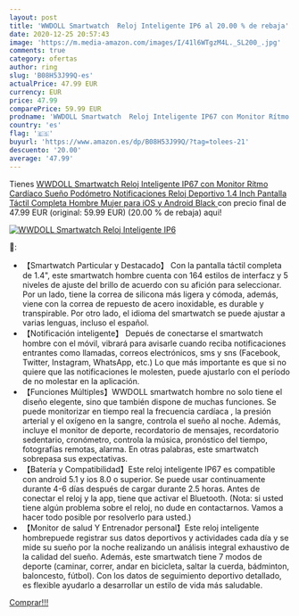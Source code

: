 ```yaml
---
layout: post
title: 'WWDOLL Smartwatch  Reloj Inteligente IP6 al 20.00 % de rebaja'
date: 2020-12-25 20:57:43
image: 'https://m.media-amazon.com/images/I/41l6WTgzM4L._SL200_.jpg'
comments: true
category: ofertas
author: ring
slug: 'B08H53J99Q-es'
actualPrice: 47.99 EUR
currency: EUR
price: 47.99
comparePrice: 59.99 EUR
prodname: 'WWDOLL Smartwatch  Reloj Inteligente IP67 con Monitor Rítmo Cardíaco Sueño Podómetro Notificaciones  Reloj Deportivo 1.4 Inch Pantalla Táctil Completa Hombre Mujer para iOS y Android  Black '
country: 'es'
flag: '🇪🇸'
buyurl: 'https://www.amazon.es/dp/B08H53J99Q/?tag=tolees-21'
descuento: '20.00'
average: '47.99'
---
```


Tienes [WWDOLL Smartwatch  Reloj Inteligente IP67 con Monitor Rítmo Cardíaco Sueño Podómetro Notificaciones  Reloj Deportivo 1.4 Inch Pantalla Táctil Completa Hombre Mujer para iOS y Android  Black ](https://www.amazon.es/dp/B08H53J99Q/?tag=tolees-21) con precio final de  47.99 EUR (original: 59.99 EUR) (20.00 %  de rebaja) aqui!

[![WWDOLL Smartwatch  Reloj Inteligente IP6](https://m.media-amazon.com/images/I/41l6WTgzM4L._SL200_.jpg)](https://www.amazon.es/dp/B08H53J99Q/?tag=tolees-21)

🔎:

- 【Smartwatch Particular y Destacado】 Con la pantalla táctil completa de 1.4", este smartwatch hombre cuenta con 164 estilos de interfacz y 5 niveles de ajuste del brillo de acuerdo con su afición para seleccionar. Por un lado, tiene la correa de silicona más ligera y cómoda, además, viene con la correa de repuesto de acero inoxidable, es durable y transpirable. Por otro lado, el idioma del smartwatch se puede ajustar a varias lenguas, incluso el español.
- 【Notificación inteligente】 Depués de conectarse el smartwatch hombre con el móvil, vibrará para avisarle cuando reciba notificaciones entrantes como llamadas, correos electrónicos, sms y sns (Facebook, Twitter, Instagram, WhatsApp, etc.) Lo que más importante es que si no quiere que las notificaciones le molesten, puede ajustarlo con el período de no molestar en la aplicación.
- 【Funciones Múltiples】WWDOLL smartwatch hombre no solo tiene el diseño elegente, sino que también dispone de muchas funciones. Se puede monitorizar en tiempo real la frecuencia cardíaca , la presión arterial y el oxígeno en la sangre, controla el sueño al noche. Además, incluye el monitor de deporte, recordatorio de mensajes, recordatorio sedentario, cronómetro, controla la música, pronóstico del tiempo, fotografías remotas, alarma. En otras palabras, este smartwatch sobrepasa sus expectativas.
- 【Batería y Compatibilidad】Este reloj inteligente IP67 es compatible con android 5.1 y ios 8.0 o superior. Se puede usar continuamente durante 4-6 días después de cargar durante 2.5 horas. Antes de conectar el reloj y la app, tiene que activar el Bluetooth. (Nota: si usted tiene algún problema sobre el reloj, no dude en contactarnos. Vamos a hacer todo posible por resolverlo para usted.)
- 【Monitor de salud Y Entrenador personal】Este reloj inteligente hombrepuede registrar sus datos deportivos y actividades cada día y se mide su sueño por la noche realizando un análisis integral exhaustivo de la calidad del sueño. Además, este smartwatch tiene 7 modos de deporte (caminar, correr, andar en bicicleta, saltar la cuerda, bádminton, baloncesto, fútbol). Con los datos de seguimiento deportivo detallado, es flexible ayudarlo a desarrollar un estilo de vida más saludable.

[Comprar!!!](https://www.amazon.es/dp/B08H53J99Q/?tag=tolees-21)
